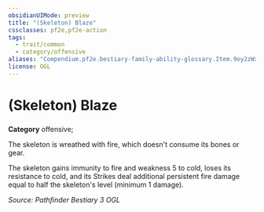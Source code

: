 ```yaml
---
obsidianUIMode: preview
title: "(Skeleton) Blaze"
cssclasses: pf2e,pf2e-action
tags:
  - trait/common
  - category/offensive
aliases: "Compendium.pf2e.bestiary-family-ability-glossary.Item.9oy2zWxy7Klk9FxR"
license: OGL
---
```

# (Skeleton) Blaze

### 

**Category** offensive; 




The skeleton is wreathed with fire, which doesn't consume its bones or gear.

The skeleton gains immunity to fire and weakness 5 to cold, loses its resistance to cold, and its Strikes deal additional persistent fire damage equal to half the skeleton's level (minimum 1 damage).

*Source: Pathfinder Bestiary 3*
*OGL*